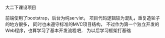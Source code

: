 大二下课设项目

前端使用了bootstrap，后台为纯servlet，
项目代码逻辑较为混乱，重复造轮子的地方很多，
同时也未遵守标准的MVC项目结构，
不过作为第一个独立开发的Web程序，也算学习了基本开发流程吧，
为以后学习框架打基础
